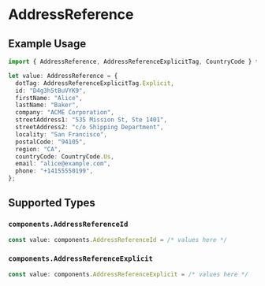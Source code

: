 # AddressReference

## Example Usage

```typescript
import { AddressReference, AddressReferenceExplicitTag, CountryCode } from "@boltpay/bolt-typescript-sdk/models/components";

let value: AddressReference = {
  dotTag: AddressReferenceExplicitTag.Explicit,
  id: "D4g3h5tBuVYK9",
  firstName: "Alice",
  lastName: "Baker",
  company: "ACME Corporation",
  streetAddress1: "535 Mission St, Ste 1401",
  streetAddress2: "c/o Shipping Department",
  locality: "San Francisco",
  postalCode: "94105",
  region: "CA",
  countryCode: CountryCode.Us,
  email: "alice@example.com",
  phone: "+14155550199",
};
```

## Supported Types

### `components.AddressReferenceId`

```typescript
const value: components.AddressReferenceId = /* values here */
```

### `components.AddressReferenceExplicit`

```typescript
const value: components.AddressReferenceExplicit = /* values here */
```

